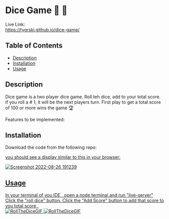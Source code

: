 # Dice Game  🎲 🎲
Live Link:<br>
https://tygrski.github.io/dice-game/

## Table of Contents
* [Description](#description)
* [Installation](#installation)
* [Usage](#usage)

## Description

Dice game is a two player dice game. Roll teh dice, add to your total score. if you roll a # 1, it will be the next players turn. First play to get a total score of 100 or more wins the game 🏆

Features to be implemented:


## Installation

Download the code from the following repo: <a href="git@github.com:tygrski/dice-game.git" target="_blank">

you should see a display similar to this in your browser:

![Screenshot 2022-08-26 191239](https://user-images.githubusercontent.com/77369211/187006236-d0021cfe-887d-4a11-adcd-3cd3a574395c.jpg)

## Usage

In your terminal of you IDE , open a node terminal and run "live-server"
Click the "roll dice" button. Click the  "Add Score" button to add that score to you total score .<br>
![RollTheDiceGIF](https://user-images.githubusercontent.com/77369211/187006339-15fa794b-a40d-4478-ac15-312c1b91d333.gif)
![RollTheDiceGIF](https://user-images.githubusercontent.com/77369211/187006339-15fa794b-a40d-4478-ac15-312c1b91d333.gif)
